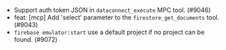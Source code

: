 - Support auth token JSON in `dataconnect_execute` MPC tool. (#9046)
- feat: [mcp] Add 'select' parameter to the `firestore_get_documents` tool. (#9043)
- `firebase emulator:start` use a default project if no project can be found. (#9072)

